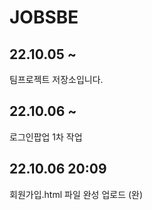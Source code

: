 # JOBSBE

## 22.10.05 ~
팀프로젝트 저장소입니다.

## 22.10.06 ~
로그인팝업 1차 작업 

## 22.10.06 20:09
회원가입.html 파일 완성 업로드 (완)
